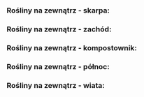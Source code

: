 ### Rośliny na zewnątrz - skarpa:

### Rośliny na zewnątrz - zachód:

### Rośliny na zewnątrz - kompostownik:

### Rośliny na zewnątrz - północ:

### Rośliny na zewnątrz - wiata:
